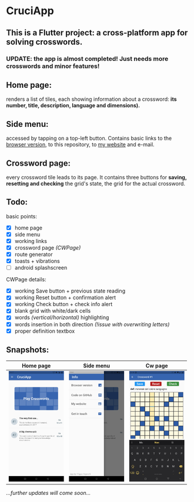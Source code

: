 # CruciApp

## This is a Flutter project: a cross-platform app for solving crosswords.

### UPDATE: the app is almost completed! Just needs more crosswords and minor features!

## Home page:
renders a list of tiles, each showing information about a crossword: **its number, title, description, language and dimensions).**

## Side menu:
accessed by tapping on a top-left button. Contains basic links to the [browser version](https://filippopaganelli.github.io/crosswords.html), to this repository, to [my website](https://filippopaganelli.github.io/) and e-mail.

## Crossword page:
every crossword tile leads to its page. It contains three buttons for **saving, resetting and checking** the grid's state, the grid for the actual crossword.

## Todo:
basic points:
- [x] home page
- [x] side menu
- [x] working links
- [x] crossword page *(CWPage)*
- [x] route generator
- [x] toasts + vibrations
- [ ] android splashscreen

CWPage details:
- [x] working Save button + previous state reading
- [x] working Reset button + confirmation alert
- [x] working Check button + check info alert
- [x] blank grid with white/dark cells
- [x] words *(vertical/horizontal)* highlighting
- [x] words insertion in both direction *(!issue with overwriting letters)*
- [x] proper definition textbox

## Snapshots:

| Home page  | Side menu | Cw page |
| ------------- | ------------- | ------------- |
| <img src="snapshots/HomePage.jpg" alt="HomePage" width="150"/> | <img src="snapshots/SideMenu.jpg" alt="SideMenu" width="150"/> | <img src="snapshots/CWPage.jpg" alt="CWPage" width="150"/> |

*...further updates will come soon...*
